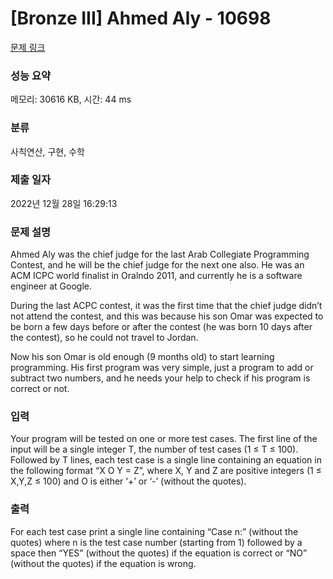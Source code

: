 # [Bronze III] Ahmed Aly - 10698 

[문제 링크](https://www.acmicpc.net/problem/10698) 

### 성능 요약

메모리: 30616 KB, 시간: 44 ms

### 분류

사칙연산, 구현, 수학

### 제출 일자

2022년 12월 28일 16:29:13

### 문제 설명

<p>Ahmed Aly was the chief judge for the last Arab Collegiate Programming Contest, and he will be the chief judge for the next one also. He was an ACM ICPC world finalist in Oralndo 2011, and currently he is a software engineer at Google.</p>

<p>During the last ACPC contest, it was the first time that the chief judge didn’t not attend the contest, and this was because his son Omar was expected to be born a few days before or after the contest (he was born 10 days after the contest), so he could not travel to Jordan.</p>

<p>Now his son Omar is old enough (9 months old) to start learning programming. His first program was very simple, just a program to add or subtract two numbers, and he needs your help to check if his program is correct or not.</p>

### 입력 

 <p>Your program will be tested on one or more test cases. The first line of the input will be a single integer T, the number of test cases (1 ≤ T ≤ 100). Followed by T lines, each test case is a single line containing an equation in the following format “X O Y = Z”, where X, Y and Z are positive integers (1 ≤ X,Y,Z ≤ 100) and O is either ‘+’ or ‘-’ (without the quotes).</p>

### 출력 

 <p>For each test case print a single line containing “Case n:” (without the quotes) where n is the test case number (starting from 1) followed by a space then “YES” (without the quotes) if the equation is correct or “NO” (without the quotes) if the equation is wrong.</p>

